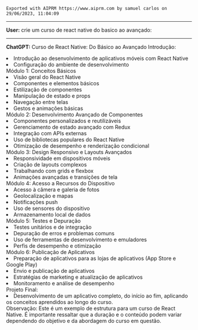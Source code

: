 
```
Exported with AIPRM https://www.aiprm.com by samuel carlos on 29/06/2023, 11:04:09
```

---


**User:**
crie um curso de react native do basico ao avançado:

---

**ChatGPT:**
Curso de React Native: Do Básico ao Avançado
Introdução:
<li>Introdução ao desenvolvimento de aplicativos móveis com React Native</li><li>Configuração do ambiente de desenvolvimento</li>
Módulo 1: Conceitos Básicos
<li>Visão geral do React Native</li><li>Componentes e elementos básicos</li><li>Estilização de componentes</li><li>Manipulação de estado e props</li><li>Navegação entre telas</li><li>Gestos e animações básicas</li>
Módulo 2: Desenvolvimento Avançado de Componentes
<li>Componentes personalizados e reutilizáveis</li><li>Gerenciamento de estado avançado com Redux</li><li>Integração com APIs externas</li><li>Uso de bibliotecas populares do React Native</li><li>Otimização de desempenho e renderização condicional</li>
Módulo 3: Design Responsivo e Layouts Avançados
<li>Responsividade em dispositivos móveis</li><li>Criação de layouts complexos</li><li>Trabalhando com grids e flexbox</li><li>Animações avançadas e transições de tela</li>
Módulo 4: Acesso a Recursos do Dispositivo
<li>Acesso à câmera e galeria de fotos</li><li>Geolocalização e mapas</li><li>Notificações push</li><li>Uso de sensores do dispositivo</li><li>Armazenamento local de dados</li>
Módulo 5: Testes e Depuração
<li>Testes unitários e de integração</li><li>Depuração de erros e problemas comuns</li><li>Uso de ferramentas de desenvolvimento e emuladores</li><li>Perfis de desempenho e otimização</li>
Módulo 6: Publicação de Aplicativos
<li>Preparação de aplicativos para as lojas de aplicativos (App Store e Google Play)</li><li>Envio e publicação de aplicativos</li><li>Estratégias de marketing e atualização de aplicativos</li><li>Monitoramento e análise de desempenho</li>
Projeto Final:
<li>Desenvolvimento de um aplicativo completo, do início ao fim, aplicando os conceitos aprendidos ao longo do curso.</li>
Observação: Este é um exemplo de estrutura para um curso de React Native. É importante ressaltar que a duração e o conteúdo podem variar dependendo do objetivo e da abordagem do curso em questão.